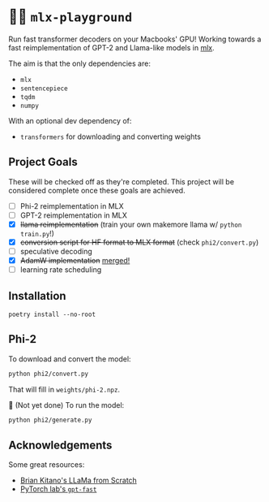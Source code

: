 # 🍏🤖 `mlx-playground`

Run fast transformer decoders  on your Macbooks' GPU!
Working towards a fast reimplementation of GPT-2 and Llama-like models in [mlx](https://ml-explore.github.io/mlx/build/html/index.html).

The aim is that the only dependencies are:
- `mlx`
- `sentencepiece`
- `tqdm`
- `numpy`

With an optional dev dependency of:
- `transformers` for downloading and converting weights

## Project Goals

These will be checked off as they're completed.
This project will be considered complete once these goals are achieved.

- [ ] Phi-2 reimplementation in MLX
- [ ] GPT-2 reimplementation in MLX
- [x] ~~llama reimplementation~~ (train your own makemore llama w/ `python train.py`!)
- [x] ~~conversion script for HF format to MLX format~~ (check `phi2/convert.py`)
- [ ] speculative decoding
- [x] ~~AdamW implementation~~ [merged!](https://github.com/ml-explore/mlx/pull/72)
- [ ] learning rate scheduling 

## Installation

```
poetry install --no-root
```

## Phi-2

To download and convert the model:

```sh 
python phi2/convert.py
```

That will fill in `weights/phi-2.npz`.

🚧 (Not yet done) To run the model:

```sh
python phi2/generate.py
```

## Acknowledgements

Some great resources:

- [Brian Kitano's LLaMa from Scratch](https://blog.briankitano.com/llama-from-scratch/)
- [PyTorch lab's `gpt-fast`](https://github.com/pytorch-labs/gpt-fast)
